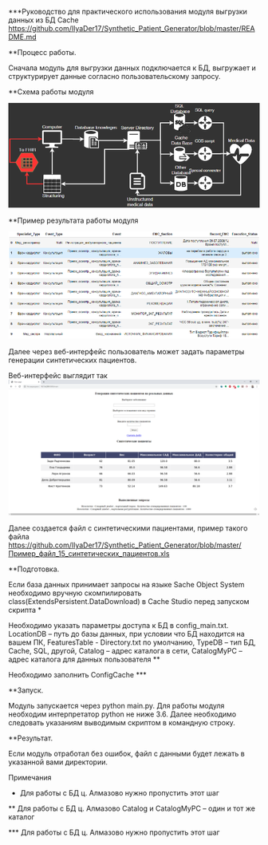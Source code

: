 ***Руководство для практического использования модуля выгрузки данных из БД Cache
https://github.com/IlyaDer17/Synthetic_Patient_Generator/blob/master/README.md

**Процесс работы.

Сначала модуль для выгрузки данных подключается к БД, выгружает и структурирует данные согласно пользовательскому запросу.

**Схема работы модуля 

![Image alt](https://github.com/IlyaDer17/Synthetic_Patient_Generator/blob/master/Work_Scheme.png)

**Пример результата работы модуля 

![Image alt](https://github.com/IlyaDer17/Synthetic_Patient_Generator/blob/master/Data_exsample.png)

Далее через веб-интерфейс пользователь может задать параметры генерации синтетических пациентов.

Веб-интерфейс выглядит так ![Image alt](https://github.com/IlyaDer17/Synthetic_Patient_Generator/blob/master/Web_interface.png)

Далее создается файл с синтетическими пациентами, пример такого файла https://github.com/IlyaDer17/Synthetic_Patient_Generator/blob/master/Пример_файл_15_синтетических_пациентов.xls



**Подготовка.

Если база данных принимает запросы на языке Sache Object System необходимо вручную скомпилировать class(ExtendsPersistent.DataDownload) в Cache Studio перед запуском скрипта * 

Необходимо указать параметры доступа к БД в config_main.txt. LocationDB – путь до базы данных, при условии что БД находится на вашем ПК, FeaturesTable - Directory.txt по умолчанию, TypeDB – тип БД, Cache, SQL, другой, Catalog – адрес каталога в сети, CatalogMyPC – адрес каталога для данных пользователя **

Необходимо заполнить ConfigCache ***

**Запуск.

Модуль запускается через python main.py. Для работы модуля необходим интерпретатор python не ниже 3.6. Далее необходимо следовать указаниям выводимым скриптом в командную строку.

**Результат.

Если модуль отработал без ошибок, файл с данными будет лежать в указанной вами директории.

Примечания

* Для работы с БД ц. Алмазово нужно пропустить этот шаг

** Для работы с БД ц. Алмазово Catalog и CatalogMyPC – один и тот же каталог

*** Для работы с БД ц. Алмазово нужно пропустить этот шаг
